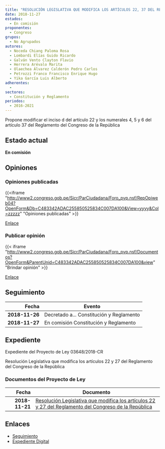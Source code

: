 ```yaml
---
title: "RESOLUCIÓN LEGISLATIVA QUE MODIFICA LOS ARTÍCULOS 22, 37 DEL REGLAMENTO DEL CONGRESOI DE LA REPÚBLICA"
date: 2018-11-27
estados: 
  - En comisión
proponentes: 
  - Congreso
grupos: 
  - No Agrupados
autores: 
  - Noceda Chiang Paloma Rosa
  - Lombardi Elías Guido Ricardo
  - Galván Vento Clayton Flavio
  - Herrera Arévalo Marita
  - Olaechea Álvarez Calderón Pedro Carlos
  - Petrozzi Franco Francisco Enrique Hugo
  - Yika García Luis Alberto
adherentes: 
  - 
sectores: 
  - Constitución y Reglamento
periodos: 
  - 2016-2021
---
```


Propone modificar el inciso d del artículo 22 y los numerales 4, 5 y 6 del artículo 37 del Reglamento del Congreso de la República


## Estado actual

**En comisión**

## Opiniones

### Opiniones publicadas

{{<iframe "http://www2.congreso.gob.pe/Sicr/ParCiudadana/Foro_pvp.nsf/RepOpiweb04?OpenForm&Db=C483342ADAC255850525834C007DA100&View=yyyy&Col=zzzzz" "Opiniones publicadas" >}}

[Enlace](http://www2.congreso.gob.pe/Sicr/ParCiudadana/Foro_pvp.nsf/RepOpiweb04?OpenForm&Db=C483342ADAC255850525834C007DA100&View=yyyy&Col=zzzzz)
### Publicar opinión

{{< iframe "http://www2.congreso.gob.pe/Sicr/ParCiudadana/Foro_pvp.nsf/Documentos?OpenForm&ParentUnid=C483342ADAC255850525834C007DA100&view" "Brindar opinión" >}}

[Enlace](http://www2.congreso.gob.pe/Sicr/ParCiudadana/Foro_pvp.nsf/Documentos?OpenForm&ParentUnid=C483342ADAC255850525834C007DA100&view)

## Seguimiento

| Fecha | Evento |
|------:|--------|
| **2018-11-26** | Decretado a... Constitución y Reglamento|
| **2018-11-27** | En comisión Constitución y Reglamento|


## Expediente

Expediente del Proyecto de Ley 03648/2018-CR

Resolución Legislativa que modifica los artículos 22 y 27 del Reglamento del Congreso de la República


### Documentos del Proyecto de Ley

| Fecha | Documento |
|------:|--------|
| **2018-11-21** | [Resolución Legislativa que modifica los artículos 22 y 27 del Reglamento del Congreso de la República](http://www.leyes.congreso.gob.pe/Documentos/2016_2021/Proyectos_de_Ley_y_de_Resoluciones_Legislativas/PL0364820181121..pdf) |

## Enlaces 

- [Seguimiento](http://www2.congreso.gob.pe/Sicr/TraDocEstProc/CLProLey2016.nsf/f7fff46988ca05b1052578e100829cc7/9d1032b27f2214a70525834c007f4416?OpenDocument)
- [Expediente Digital](http://www2.congreso.gob.pe/Sicr/TraDocEstProc/CLProLey2016.nsf/f7fff46988ca05b1052578e100829cc7/9d1032b27f2214a70525834c007f4416?OpenDocument&Click=05257FB7005EB655.eb71d0cf91d8294e05256cdf006b5706/$Body/0.1C6C)
